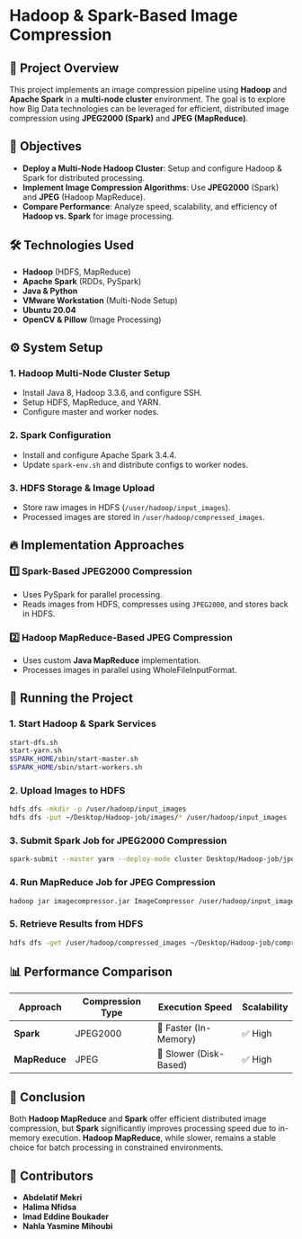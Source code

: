 # Hadoop & Spark-Based Image Compression

## 📌 Project Overview
This project implements an image compression pipeline using **Hadoop** and **Apache Spark** in a **multi-node cluster** environment. The goal is to explore how Big Data technologies can be leveraged for efficient, distributed image compression using **JPEG2000 (Spark)** and **JPEG (MapReduce)**.

## 🎯 Objectives
- **Deploy a Multi-Node Hadoop Cluster**: Setup and configure Hadoop & Spark for distributed processing.
- **Implement Image Compression Algorithms**: Use **JPEG2000** (Spark) and **JPEG** (Hadoop MapReduce).
- **Compare Performance**: Analyze speed, scalability, and efficiency of **Hadoop vs. Spark** for image processing.

## 🛠 Technologies Used
- **Hadoop** (HDFS, MapReduce)
- **Apache Spark** (RDDs, PySpark)
- **Java & Python**
- **VMware Workstation** (Multi-Node Setup)
- **Ubuntu 20.04**
- **OpenCV & Pillow** (Image Processing)

## ⚙️ System Setup
### **1. Hadoop Multi-Node Cluster Setup**
- Install Java 8, Hadoop 3.3.6, and configure SSH.
- Setup HDFS, MapReduce, and YARN.
- Configure master and worker nodes.

### **2. Spark Configuration**
- Install and configure Apache Spark 3.4.4.
- Update `spark-env.sh` and distribute configs to worker nodes.

### **3. HDFS Storage & Image Upload**
- Store raw images in HDFS (`/user/hadoop/input_images`).
- Processed images are stored in `/user/hadoop/compressed_images`.

## 🔥 Implementation Approaches
### **1️⃣ Spark-Based JPEG2000 Compression**
- Uses PySpark for parallel processing.
- Reads images from HDFS, compresses using `JPEG2000`, and stores back in HDFS.

### **2️⃣ Hadoop MapReduce-Based JPEG Compression**
- Uses custom **Java MapReduce** implementation.
- Processes images in parallel using WholeFileInputFormat.

## 🚀 Running the Project
### **1. Start Hadoop & Spark Services**
```bash
start-dfs.sh
start-yarn.sh
$SPARK_HOME/sbin/start-master.sh
$SPARK_HOME/sbin/start-workers.sh
```

### **2. Upload Images to HDFS**
```bash
hdfs dfs -mkdir -p /user/hadoop/input_images
hdfs dfs -put ~/Desktop/Hadoop-job/images/* /user/hadoop/input_images
```

### **3. Submit Spark Job for JPEG2000 Compression**
```bash
spark-submit --master yarn --deploy-mode cluster Desktop/Hadoop-job/jpeg2000_compression.py
```

### **4. Run MapReduce Job for JPEG Compression**
```bash
hadoop jar imagecompressor.jar ImageCompressor /user/hadoop/input_images /user/hadoop/compressed_images
```

### **5. Retrieve Results from HDFS**
```bash
hdfs dfs -get /user/hadoop/compressed_images ~/Desktop/Hadoop-job/compressed
```

## 📊 Performance Comparison
| Approach   | Compression Type | Execution Speed | Scalability |
|------------|----------------|----------------|-------------|
| **Spark** | JPEG2000 | 🚀 Faster (In-Memory) | ✅ High |
| **MapReduce** | JPEG | 🐢 Slower (Disk-Based) | ✅ High |

## 📝 Conclusion
Both **Hadoop MapReduce** and **Spark** offer efficient distributed image compression, but **Spark** significantly improves processing speed due to in-memory execution. **Hadoop MapReduce**, while slower, remains a stable choice for batch processing in constrained environments.

## 👥 Contributors
- **Abdelatif Mekri**
- **Halima Nfidsa**
- **Imad Eddine Boukader**
- **Nahla Yasmine Mihoubi**

